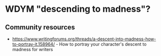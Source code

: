 # WDYM "descending to madness"?

## Community resources

* <https://www.writingforums.org/threads/a-descent-into-madness-how-to-portray-it.158964/> - How to portray your character's descent to madness for writers
